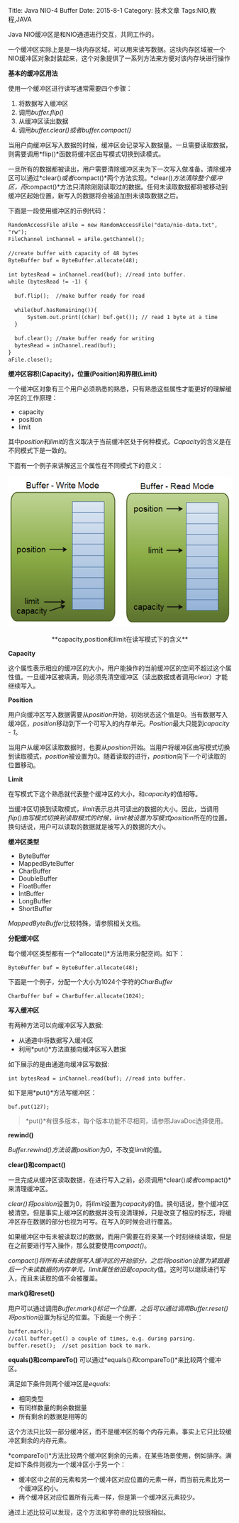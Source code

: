 Title: Java NIO-4 Buffer
Date: 2015-8-1 
Category: 技术文章
Tags:NIO,教程,JAVA

Java NIO缓冲区是和NIO通道进行交互，共同工作的。

一个缓冲区实际上是是一块内存区域，可以用来读写数据。这块内存区域被一个NIO缓冲区对象封装起来，这个对象提供了一系列方法来方便对该内存块进行操作

**基本的缓冲区用法**

使用一个缓冲区进行读写通常需要四个步骤：

1.	将数据写入缓冲区
2.	调用*buffer.flip()*
3.	从缓冲区读出数据
4.	调用*buffer.clear()*或者*buffer.compact()*

当用户向缓冲区写入数据的时候，缓冲区会记录写入数据量。一旦需要读取数据，则需要调用*flip()*函数将缓冲区由写模式切换到读模式。

一旦所有的数据都被读出，用户需要清除缓冲区来为下一次写入做准备。清除缓冲区可以通过*clear()*或者*compact()*两个方法实现。*clear()*方法清除整个缓冲区，而*compact()*方法只清除刚刚读取过的数据。任何未读取数据都将被移动到缓冲区起始位置，新写入的数据将会被追加到未读取数据之后。

下面是一段使用缓冲区的示例代码：

```
RandomAccessFile aFile = new RandomAccessFile("data/nio-data.txt", "rw");
FileChannel inChannel = aFile.getChannel();

//create buffer with capacity of 48 bytes
ByteBuffer buf = ByteBuffer.allocate(48);

int bytesRead = inChannel.read(buf); //read into buffer.
while (bytesRead != -1) {

  buf.flip();  //make buffer ready for read

  while(buf.hasRemaining()){
      System.out.print((char) buf.get()); // read 1 byte at a time
  }

  buf.clear(); //make buffer ready for writing
  bytesRead = inChannel.read(buf);
}
aFile.close();
```

**缓冲区容积(Capacity)，位置(Position)和界限(Limit)**

一个缓冲区对象有三个用户必须熟悉的熟悉，只有熟悉这些属性才能更好的理解缓冲区的工作原理：

+	capacity
+	position
+	limit

其中*position*和*limit*的含义取决于当前缓冲区处于何种模式。*Capacity*的含义是在不同模式下是一致的。

下面有一个例子来讲解这三个属性在不同模式下的意义：
<p align="center">
	<img class=embeded-img src="./images/buffers-modes.png">
</p>
<p align="center">
**capacity,position和limit在读写模式下的含义**
</p>

**Capacity**

这个属性表示相应的缓冲区的大小，用户能操作的当前缓冲区的空间不超过这个属性值。一旦缓冲区被填满，则必须先清空缓冲区（读出数据或者调用*clear*）才能继续写入。

**Position**

用户向缓冲区写入数据需要从*position*开始，初始状态这个值是0。当有数据写入缓冲区，*position*移动到下一个可写入的内存单元。*Position*最大只能到*capacity - 1*。

当用户从缓冲区读取数据时，也要从*position*开始。当用户将缓冲区由写模式切换到读取模式，*position*被设置为0。随着读取的进行，*position*向下一个可读取的位置移动。

**Limit**

在写模式下这个熟悉就代表整个缓冲区的大小，和*capacity*的值相等。

当缓冲区切换到读取模式，*limit*表示总共可读出的数据的大小。因此，当调用*flip()*由写模式切换到读取模式的时候，*limit*被设置为写模式*position*所在的位置。换句话说，用户可以读取的数据就是被写入的数据的大小。

**缓冲区类型**

+	ByteBuffer
+	MappedByteBuffer
+	CharBuffer
+	DoubleBuffer
+	FloatBuffer
+	IntBuffer
+	LongBuffer
+	ShortBuffer

*MappedByteBuffer*比较特殊，请参照相关文档。

**分配缓冲区**

每个缓冲区类型都有一个*allocate()*方法用来分配空间。如下：

	ByteBuffer buf = ByteBuffer.allocate(48);
 
下面是一个例子，分配一个大小为1024个字符的*CharBuffer*

	CharBuffer buf = CharBuffer.allocate(1024);

**写入缓冲区**

有两种方法可以向缓冲区写入数据:

+	从通道中将数据写入缓冲区
+	利用*put()*方法直接向缓冲区写入数据

如下展示的是由通道向缓冲区写数据:
	
    int bytesRead = inChannel.read(buf); //read into buffer.

如下是用*put()*方法写缓冲区：

	buf.put(127); 

> *put()*有很多版本，每个版本功能不尽相同，请参照JavaDoc选择使用。

**rewind()**

*Buffer.rewind()*方法设置*position*为0，不改变*limit*的值。

**clear()和compact()**

一旦完成从缓冲区读取数据，在进行写入之前，必须调用*clear()*或者*compact()*来清理缓冲区。

*clear()*将*position*设置为0，将*limit*设置为*capacity*的值。换句话说，整个缓冲区被清空。但是事实上缓冲区的数据并没有没清理掉，只是改变了相应的标志，将缓冲区存在数据的部分也视为可写。在写入的时候会进行覆盖。

如果缓冲区中有未被读取过的数据，而用户需要在将来某一个时刻继续读取，但是在之前要进行写入操作，那么就要使用*compact()*。

*compact()*将所有未读数据写入缓冲区的开始部分，之后将position设置为紧跟最后一个未读数据的内存单元。*limit*属性依旧是*capacity*值。这时可以继续进行写入，而且未读取的值不会被覆盖。

**mark()和reset()**

用户可以通过调用*Buffer.mark()*标记一个位置，之后可以通过调用*Buffer.reset()*将*position*设置为标记的位置。下面是一个例子：

	buffer.mark();
    //call buffer.get() a couple of times, e.g. during parsing.
    buffer.reset();  //set position back to mark.    

**equals()和compareTo()**
可以通过*equals()*和*compareTo()*来比较两个缓冲区。

满足如下条件则两个缓冲区是*equals*:

+	相同类型
+	有同样数量的剩余数据量
+	所有剩余的数据是相等的

这个方法只比较一部分缓冲区，而不是缓冲区的每个内存元素。事实上它只比较缓冲区剩余的内存元素。

*compareTo()*方法比较两个缓冲区剩余的元素，在某些场景使用，例如排序。满足如下条件则视为一个缓冲区小于另一个：

+	缓冲区中之前的元素和另一个缓冲区对应位置的元素一样，而当前元素比另一个缓冲区的小。
+	两个缓冲区对应位置所有元素一样，但是第一个缓冲区元素较少。

通过上述比较可以发现，这个方法和字符串的比较很相似。





























